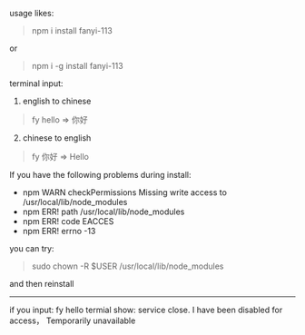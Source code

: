 usage likes:
 > npm i install fanyi-113

 or

 > npm i -g install fanyi-113

terminal input:
  1. english to chinese
  > fy hello => 你好

  2. chinese to english
  > fy 你好 => Hello

If you have the following problems during install:

 - npm WARN checkPermissions Missing write access to /usr/local/lib/node_modules
 - npm ERR! path /usr/local/lib/node_modules
 - npm ERR! code EACCES
 - npm ERR! errno -13

you can try:
  > sudo chown -R $USER /usr/local/lib/node_modules

and then reinstall

----

if you input: fy hello
termial show: service close. 
I have been disabled for access， Temporarily unavailable

